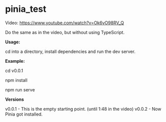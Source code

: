 # pinia_test

Video:  https://www.youtube.com/watch?v=Ok6vO98RV_Q

Do the same as in the video, but without using TypeScript.

**Usage:**

cd into a directory, install dependencies and run the dev server.

**Example:**

cd v0.0.1

npm install

npm run serve

**Versions**

v0.0.1 - This is the empty starting point. (until 1:48 in the video)
v0.0.2 - Now Pinia got installed.

